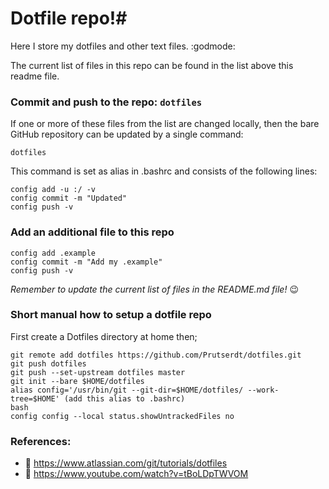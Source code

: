 <!Dit is de ~/README.md file voor mijn dotfile Github/>
# Dotfile repo!# 
Here I store my dotfiles and other text files. :godmode:

The current list of files in this repo can be found in the list above this
readme file.

### Commit and push to the repo: `dotfiles`
If one or more of these files from the list  are changed locally, then the bare GitHub repository can be updated by a single command:
```
dotfiles
````
This command is set as alias in .bashrc and consists of the following lines:
```
config add -u :/ -v
config commit -m "Updated"
config push -v
```
### Add an additional file to this repo
```
config add .example
config commit -m "Add my .example"
config push -v
```
*Remember to update the current list of files in the README.md file!* :wink:

### Short manual how to setup a dotfile repo
First create a Dotfiles directory at home then;
```
git remote add dotfiles https://github.com/Prutserdt/dotfiles.git
git push dotfiles
git push --set-upstream dotfiles master
git init --bare $HOME/dotfiles
alias config='/usr/bin/git --git-dir=$HOME/dotfiles/ --work-tree=$HOME' (add this alias to .bashrc)
bash
config config --local status.showUntrackedFiles no
```

### References:
- :book: https://www.atlassian.com/git/tutorials/dotfiles
- :cinema: https://www.youtube.com/watch?v=tBoLDpTWVOM
